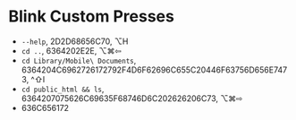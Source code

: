 # Blink Custom Presses
- `--help`, 2D2D68656C70, ⌥H
- `cd ..`, 6364202E2E, ⌥⌘⇦
- `cd Library/Mobile\ Documents`, 6364204C6962726172792F4D6F62696C655C20446F63756D656E7473, ^⇧I
- `cd public_html && ls`, 6364207075626C69635F68746D6C202626206C73, ⌥⌘⇨ 
- 636C656172